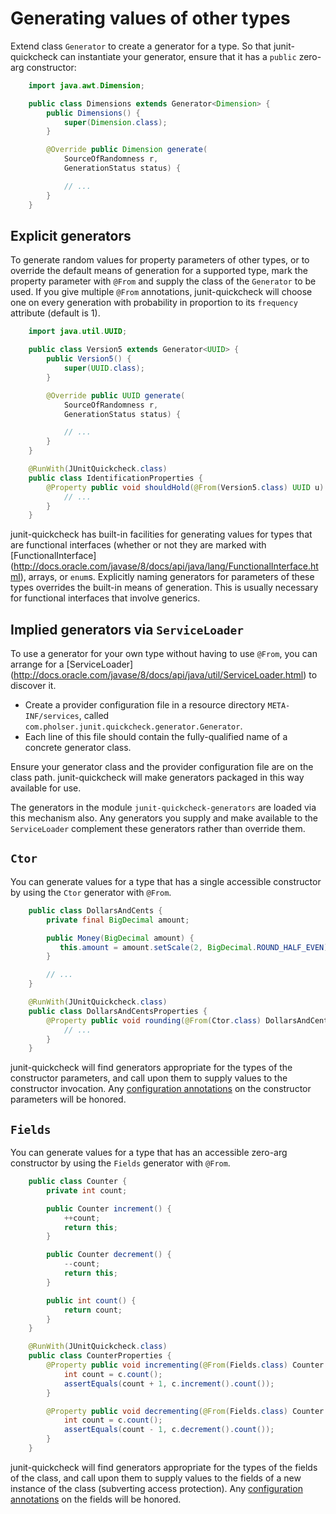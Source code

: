 # Generating values of other types

Extend class `Generator` to create a generator for a type. So that
junit-quickcheck can instantiate your generator, ensure that it has a
`public` zero-arg constructor:

```java
    import java.awt.Dimension;

    public class Dimensions extends Generator<Dimension> {
        public Dimensions() {
            super(Dimension.class);
        }

        @Override public Dimension generate(
            SourceOfRandomness r,
            GenerationStatus status) {

            // ...
        }
    }
```


## Explicit generators

To generate random values for property parameters of other types, or to
override the default means of generation for a supported type, mark the
property parameter with `@From` and supply the class of the `Generator` to be
used. If you give multiple `@From` annotations, junit-quickcheck will choose
one on every generation with probability in proportion to its `frequency`
attribute (default is 1).

```java
    import java.util.UUID;

    public class Version5 extends Generator<UUID> {
        public Version5() {
            super(UUID.class);
        }

        @Override public UUID generate(
            SourceOfRandomness r,
            GenerationStatus status) {

            // ...
        }
    }

    @RunWith(JUnitQuickcheck.class)
    public class IdentificationProperties {
        @Property public void shouldHold(@From(Version5.class) UUID u) {
            // ...
        }
    }
```

junit-quickcheck has built-in facilities for generating values for types that
are functional interfaces (whether or not they are marked with
[FunctionalInterface]
(http://docs.oracle.com/javase/8/docs/api/java/lang/FunctionalInterface.html),
arrays, or `enum`s. Explicitly naming generators for parameters of these types
overrides the built-in means of generation. This is usually necessary for
functional interfaces that involve generics.


## Implied generators via `ServiceLoader`

To use a generator for your own type without having to use `@From`, you can
arrange for a [ServiceLoader]
(http://docs.oracle.com/javase/8/docs/api/java/util/ServiceLoader.html)
to discover it.

- Create a provider configuration file in a resource directory
`META-INF/services`, called
`com.pholser.junit.quickcheck.generator.Generator`.
- Each line of this file should contain the fully-qualified name of a
concrete generator class.

Ensure your generator class and the provider configuration file are on the
class path. junit-quickcheck will make generators packaged in this way
available for use.

The generators in the module `junit-quickcheck-generators` are loaded via
this mechanism also. Any generators you supply and make available to the
`ServiceLoader` complement these generators rather than override them.


## `Ctor`

You can generate values for a type that has a single accessible constructor
by using the `Ctor` generator with `@From`.

```java
    public class DollarsAndCents {
        private final BigDecimal amount;

        public Money(BigDecimal amount) {
           this.amount = amount.setScale(2, BigDecimal.ROUND_HALF_EVEN);
        }

        // ...
    }

    @RunWith(JUnitQuickcheck.class)
    public class DollarsAndCentsProperties {
        @Property public void rounding(@From(Ctor.class) DollarsAndCents d) {
            // ...
        }
    }
```

junit-quickcheck will find generators appropriate for the types of the
constructor parameters, and call upon them to supply values to the constructor
invocation. Any [configuration annotations](configuring.html) on the
constructor parameters will be honored.


## `Fields`

You can generate values for a type that has an accessible zero-arg constructor
by using the `Fields` generator with `@From`.

```java
    public class Counter {
        private int count;

        public Counter increment() {
            ++count;
            return this;
        }

        public Counter decrement() {
            --count;
            return this;
        }

        public int count() {
            return count;
        }
    }

    @RunWith(JUnitQuickcheck.class)
    public class CounterProperties {
        @Property public void incrementing(@From(Fields.class) Counter c) {
            int count = c.count();
            assertEquals(count + 1, c.increment().count());
        }

        @Property public void decrementing(@From(Fields.class) Counter c) {
            int count = c.count();
            assertEquals(count - 1, c.decrement().count());
        }
    }
```

junit-quickcheck will find generators appropriate for the types of the fields
of the class, and call upon them to supply values to the fields of a new
instance of the class (subverting access protection). Any
[configuration annotations](configuring.html) on the fields will be honored.
